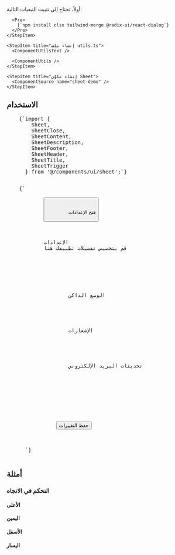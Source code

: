 <ComponentPreview name="sheet-demo" />

<div className="not-prose mdx:px-0 px-4">
  <Step>
    <StepItem title="تثبيت التبعيات">
      أولاً، تحتاج إلى تثبيت التبعيات التالية:

      <Pre>
        {`npm install clsx tailwind-merge @radix-ui/react-dialog`}
      </Pre>
    </StepItem>

    <StepItem title="إنشاء ملف utils.ts">
      <ComponentUtilsText />

      <ComponentUtils />
    </StepItem>

    <StepItem title="إنشاء مكوّن Sheet">
      <ComponentSource name="sheet-demo" />
    </StepItem>
  </Step>
</div>

## الاستخدام

<div className="not-prose space-y-6">
  <Pre>
    {`import {
        Sheet,
        SheetClose,
        SheetContent,
        SheetDescription,
        SheetFooter,
        SheetHeader,
        SheetTitle,
        SheetTrigger
      } from '@/components/ui/sheet';`}
  </Pre>

  <Pre>
    {`<Sheet>
        <SheetTrigger asChild>
            <Button variant="outline" className="flex items-center gap-2">
                <Settings size={16} />
                فتح الإعدادات
            </Button>
        </SheetTrigger>
        <SheetContent side="right">
        <SheetHeader>
            <SheetTitle>الإعدادات</SheetTitle>
            <SheetDescription>قم بتخصيص تفضيلات تطبيقك هنا</SheetDescription>
        </SheetHeader>
        <div className="py-6">
            <div className="space-y-4">
                <div className="flex items-center justify-between">
                    <Label htmlFor="dark-mode" className="text-sm font-medium leading-none peer-disabled:cursor-not-allowed peer-disabled:opacity-70">الوضع الداكن</Label>
                    <Checkbox id="dark-mode" />
                </div>
                <div className="flex items-center justify-between">
                    <Label htmlFor="notification" className="text-sm font-medium leading-none peer-disabled:cursor-not-allowed peer-disabled:opacity-70">الإشعارات</Label>
                    <Checkbox id="notification" />
                </div>
                <div className="flex items-center justify-between">
                    <Label htmlFor="email-updates" className="text-sm font-medium leading-none peer-disabled:cursor-not-allowed peer-disabled:opacity-70">تحديثات البريد الإلكتروني</Label>
                    <Checkbox id="email-updates" />
                </div>
            </div>
        </div>
        <SheetFooter>
            <SheetClose asChild>
                <Button>حفظ التغييرات</Button>
            </SheetClose>
        </SheetFooter>
      </SheetContent>
      </Sheet>`}
  </Pre>
</div>

## أمثلة

### التحكم في الاتجاه

#### الأعلى

<ComponentPreview name="sheet-demo" variant="top" />

#### اليمين

<ComponentPreview name="sheet-demo" variant="right" />

#### الأسفل

<ComponentPreview name="sheet-demo" variant="bottom" />

#### اليسار

<ComponentPreview name="sheet-demo" variant="left" />
